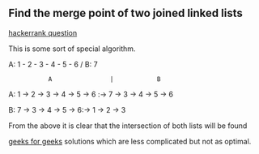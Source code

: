 ## Find the merge point of two joined linked lists

[hackerrank question](https://www.hackerrank.com/challenges/find-the-merge-point-of-two-joined-linked-lists/problem)

This is some sort of special algorithm.

A:  1 - 2 - 3 - 4 - 5 - 6
           /
B:       7

               A                |            B
A:  1 -> 2 -> 3 -> 4 -> 5 -> 6 :-> 7 -> 3 -> 4 -> 5 -> 6

B:  7 -> 3 -> 4 -> 5 -> 6:-> 1  -> 2 -> 3

From the above it is clear that the intersection of both lists will be found

[geeks for geeks](https://www.geeksforgeeks.org/write-a-function-to-get-the-intersection-point-of-two-linked-lists/)
solutions which are less complicated but not as optimal.
